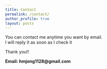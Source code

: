 ```yaml
---
title: Contact
permalink: /contact/
author_profile: true
layout: posts
---
```



  You can contact me anytime you want by email.  
  I will reply it as soon as I check it  

  Thank you!!

__Email: hmjong1128@gmail.com__


